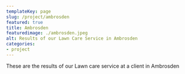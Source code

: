 ```yaml
---
templateKey: page
slug: /project/ambrosden
featured: true
title: Ambrosden
featuredimage: ./ambrosden.jpeg
alt: Results of our Lawn Care Service in Ambrosden
categories:
- project
---
```

These are the results of our Lawn care service at a client in Ambrosden


